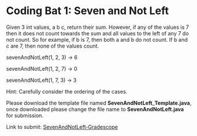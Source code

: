 #  Coding Bat 1: Seven and Not Left

Given 3 int values, a b c, return their sum. However, if any of the values is 7 then it does not count towards the sum and all values to the left of any 7 do not count. So for example, if b is 7, then both a and b do not count. If b and c are 7, then none of the values count.

sevenAndNotLeft(1, 2, 3) → 6

sevenAndNotLeft(1, 2, 7) → 0

sevenAndNotLeft(1, 7, 3) → 3

Hint: Carefully consider the ordering of the cases.


Please download the template file named **SevenAndNotLeft**\_**Template.java**,
once downloaded please change the file name to **SevenAndNotLeft.java** for submission.

Link to submit: [SevenAndNotLeft\-Gradescope](https://www.gradescope.com/courses/137448/assignments)
